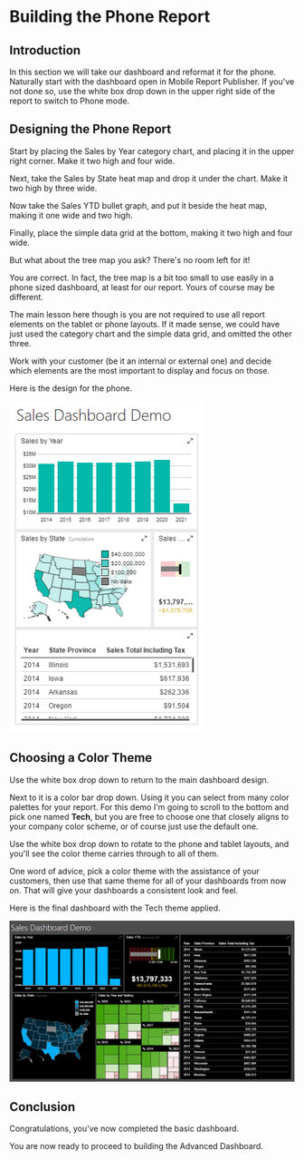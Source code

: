 # Building the Phone Report

## Introduction

In this section we will take our dashboard and reformat it for the phone. Naturally start with the dashboard open in Mobile Report Publisher. If you've not done so, use the white box drop down in the upper right side of the report to switch to Phone mode.

## Designing the Phone Report

Start by placing the Sales by Year category chart, and placing it in the upper right corner. Make it two high and four wide.

Next, take the Sales by State heat map and drop it under the chart. Make it two high by three wide.

Now take the Sales YTD bullet graph, and put it beside the heat map, making it one wide and two high.

Finally, place the simple data grid at the bottom, making it two high and four wide.

But what about the tree map you ask? There's no room left for it!

You are correct. In fact, the tree map is a bit too small to use easily in a phone sized dashboard, at least for our report. Yours of course may be different.

The main lesson here though is you are not required to use all report elements on the tablet or phone layouts. If it made sense, we could have just used the category chart and the simple data grid, and omitted the other three.

Work with your customer (be it an internal or external one) and decide which elements are the most important to display and focus on those.

Here is the design for the phone.

![Phone Layout](./../images/phone.png)

## Choosing a Color Theme

Use the white box drop down to return to the main dashboard design.

Next to it is a color bar drop down. Using it you can select from many color palettes for your report. For this demo I'm going to scroll to the bottom and pick one named **Tech**, but you are free to choose one that closely aligns to your company color scheme, or of course just use the default one.

Use the white box drop down to rotate to the phone and tablet layouts, and you'll see the color theme carries through to all of them.

One word of advice, pick a color theme with the assistance of your customers, then use that same theme for all of your dashboards from now on. That will give your dashboards a consistent look and feel.

Here is the final dashboard with the Tech theme applied.

![Final Basic Dashboard](./../images/sales-dashboard-demo-final.png)

## Conclusion

Congratulations, you've now completed the basic dashboard.

You are now ready to proceed to building the Advanced Dashboard.
